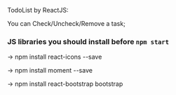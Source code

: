 TodoList by ReactJS:

You can Check/Uncheck/Remove a task;

### JS libraries you should install before `npm start`
-> npm install react-icons --save

-> npm install moment --save

-> npm install react-bootstrap bootstrap
